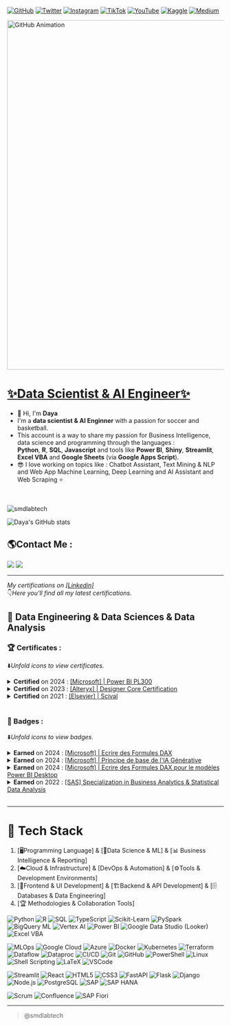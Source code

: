 [![GitHub](https://img.shields.io/badge/GitHub-Profile-informational?style=flat&logo=github&logoColor=white&color=blue)](https://github.com/smdlabtech)
[![Twitter](https://img.shields.io/badge/Twitter-Follow-informational?style=flat&logo=twitter&logoColor=white&color=1DA1F2)](https://x.com/BrainYadzo/followers)
[![Instagram](https://img.shields.io/badge/Instagram-Connect-informational?style=flat&logo=instagram&logoColor=white&color=C13584)](https://www.instagram.com/dayalabtech/)
[![TikTok](https://img.shields.io/badge/TikTok-Connect-informational?style=flat&logo=tiktok&logoColor=white&color=FF0050)](https://www.tiktok.com/@smdlabtech)
[![YouTube](https://img.shields.io/badge/YouTube-Subscribe-informational?style=flat&logo=youtube&logoColor=white&color=FF0000)](https://www.youtube.com/channel/UCvC9Fh--HrJ2pV0vEq6gj5Q)
[![Kaggle](https://img.shields.io/badge/Kaggle-Follow-informational?style=flat&logo=kagglek&logoColor=white&color=blue)](https://www.kaggle.com/dayasmdlabtech)
[![Medium](https://img.shields.io/badge/Medium-Follow-informational?style=flat&logo=kagglek&logoColor=white&color=023243)](https://medium.com/@smdlabtech)  

<p align="left"> 
<img width="813" src="assets/img/gif_github.gif" alt="GitHub Animation">
</p>

# [✨Data Scientist & AI Engineer✨](https://github.com/smdlabtech)

- 👋 Hi, I'm **Daya**
- I'm a **data scientist & AI Enginner** with a passion for soccer and basketball. 
- This account is a way to share my passion for Business Intelligence, data science and programming through the languages :  
 **Python**, **R**, **SQL**, **Javascript** and tools like **Power BI**, **Shiny**, **Streamlit**, **Excel VBA** and **Google Sheets** (via **Google Apps Script**).  
- 😎 I love working on topics like : Chatbot Assistant, Text Mining & NLP and Web App Machine Learning, Deep Learning and AI Assistant and Web Scraping ⭐  
<br>

<p align="left"> <img src="https://komarev.com/ghpvc/?username=smdlabtech" alt="smdlabtech" /> </p>

![Daya's GitHub stats](https://github-readme-stats.vercel.app/api?username=smdlabtech&theme=nightowl&show_icons=true)

## 🌎Contact Me :
[![](https://img.shields.io/badge/-Gmail-%2312100E.svg?&style=for-the-badge&logo=Gmail&logoColor=white&link=mailto:smdlabtech@gmail.com)](mailto:smdlabtech@gmail.com)
[![](https://img.shields.io/badge/linkedin-%2312100E.svg?&style=for-the-badge&logo=linkedin&logoColor=white)](https://www.linkedin.com/in/dayasylla/)


---
*My certifications on [[Linkedin]](https://www.linkedin.com/in/dayasylla/details/certifications/)*   
👇*Here you'll find all my latest certifications.*   

## 📜  Data Engineering & Data Sciences & Data Analysis

<!--#####################--->
<!--Certifications-->
### 🏆 Certificates :  
⬇️*Unfold icons to view certificates.*
    <!--(A) : Power-BI PL300-->
    <details>
    <summary>**Certified** on 2024 : [[Microsoft] | Power BI PL300](https://learn.microsoft.com/fr-fr/users/dayasylla-9672/credentials/certification/data-analyst-associate)
    </summary>
    <p style="text-align:center;"> 
    <img width="700" src="_Certifcations_and_Badges/_Microsoft Certifications/Certifications/PL300 - Power BI/img/Certification Power BI.png">
    </p>
    </details> 
    <!--(B) : Alteryx Designer Core Certification-->
    <details>
        <summary>**Certified** on 2023 : [[Alteryx] | Designer Core Certification](https://www.credly.com/badges/a35bc2bc-8641-4461-979b-264bd2385d51/linked_in?t=ryathr)</summary>
        <p style="text-align:center;"> 
            <img width="700" src="_Certifcations_and_Badges/Alteryx/Certificate/Certificate.png">
        </p>
    </details>
    <!--(C) : Scival -->
    <details>
        <summary>**Certified** on 2021 : [[Elsevier] | Scival](https://www.credential.net/727bbd2e-bfec-4ce2-a52f-66ebd7871f77#gs.5dm3h8)</summary>
        <p style="text-align:center;"> 
            <img width="700" src="_Certifcations_and_Badges/_Microsoft Certifications/Badges/PNG/Badge (3).png">
        </p>
    </details>
<br>


<!--************************-->
### 🥇 Badges : 
⬇️*Unfold icons to view badges.*
    <!--(1) : [Microsoft] | Ecrire des Formules DAX -->
    <details>
    <summary>**Earned** on 2024 : [[Microsoft] | Ecrire des Formules DAX](https://learn.microsoft.com/fr-fr/training/modules/dax-power-bi-write-formulas/)
    </summary>
    <p style="text-align:center;"> 
    <img width="700" src="_Certifcations_and_Badges/_Microsoft Certifications/Badges/PNG/Badge (1).png">
    </p>
    </details> 
    <!--(2) : [Microsoft] | Principe de base de l'IA Générative -->
    <details>
        <summary>**Earned** on 2024 : [[Microsoft] | Principe de base de l'IA Générative](https://learn.microsoft.com/fr-fr/training/modules/fundamentals-generative-ai/)</summary>
        <p style="text-align:center;"> 
            <img width="700" src="_Certifcations_and_Badges/_Microsoft Certifications/Badges/PNG/Badge (2).png">
        </p>
    </details>
    <!--(3) : [Microsoft] | Ecrire des Formules DAX pour le modèles Power BI Desktop -->
    <details>
        <summary>**Earned** on 2024 : [[Microsoft] | Ecrire des Formules DAX pour le modèles Power BI Desktop](https://www.credential.net/727bbd2e-bfec-4ce2-a52f-66ebd7871f77#gs.5dm3h8)</summary>
        <p style="text-align:center;"> 
            <img width="700" src="_Certifcations_and_Badges/_Microsoft Certifications/Badges/PNG/Badge (3).png">
        </p>
    </details>
    <!--(4) : SAS - CY Cergy Paris Université Academic Specialization in Business Analytics & Statistical Data Analysis -->
    <details>
        <summary>**Earned** on 2022 : [[SAS] Specialization in Business Analytics & Statistical Data Analysis](https://www.credential.net/727bbd2e-bfec-4ce2-a52f-66ebd7871f77#gs.5dm3h8)</summary>
        <p style="text-align:center;"> 
            <img width="700" src="_Certifcations_and_Badges/Others/Badges/PNG/sas-cy-badge.png">
        </p>
    </details>
<br>

---
<!--***************************-->
<!--TECH STACK -->
<!--***************************-->

# 🚀 Tech Stack
1. [🖥️Programming Language] & [🧠Data Science & ML] & [📊 Business Intelligence & Reporting]    
2. [☁️Cloud & Infrastructure] & [DevOps & Automation] & [⚙️Tools & Development Environments]  
3. [🎨Frontend & UI Development] & [🏗️Backend & API Development] & [🗄️Databases & Data Engineering]  
4. [🏆 Methodologies & Collaboration Tools]  

![Python](https://img.shields.io/badge/-Python-3776AB?style=flat&logo=python&logoColor=white)
![R](https://img.shields.io/badge/-R-276DC3?style=flat&logo=r&logoColor=white)
![SQL](https://img.shields.io/badge/-SQL-4479A1?style=flat&logo=postgresql&logoColor=white)
![TypeScript](https://img.shields.io/badge/-TypeScript-3178C6?style=flat&logo=typescript&logoColor=white)
![Scikit-Learn](https://img.shields.io/badge/-Scikit_Learn-F7931E?style=flat&logo=scikit-learn&logoColor=white)
![PySpark](https://img.shields.io/badge/-PySpark-E25A1C?style=flat&logo=apache-spark&logoColor=white)
![BigQuery ML](https://img.shields.io/badge/-BigQuery-4285F4?style=flat&logo=google-cloud&logoColor=white)
![Vertex AI](https://img.shields.io/badge/-Vertex_AI-34A853?style=flat&logo=google-cloud&logoColor=white)
![Power BI](https://img.shields.io/badge/-Power_BI-F2C811?style=flat&logo=power-bi&logoColor=black)
![Google Data Studio (Looker)](https://img.shields.io/badge/-Looker-4285F4?style=flat&logo=looker&logoColor=white)
![Excel VBA](https://img.shields.io/badge/-Excel_VBA-217346?style=flat&logo=microsoft-excel&logoColor=white) 
 
![MLOps](https://img.shields.io/badge/-MLOps-FF6F00?style=flat&logo=mlops&logoColor=white)
![Google Cloud](https://img.shields.io/badge/-Google_Cloud-4285F4?style=flat&logo=google-cloud&logoColor=white)
![Azure](https://img.shields.io/badge/-Azure-0078D4?style=flat&logo=microsoft-azure&logoColor=white)
![Docker](https://img.shields.io/badge/-Docker-2496ED?style=flat&logo=docker&logoColor=white)
![Kubernetes](https://img.shields.io/badge/-Kubernetes-326CE5?style=flat&logo=kubernetes&logoColor=white)
![Terraform](https://img.shields.io/badge/-Terraform-623CE4?style=flat&logo=terraform&logoColor=white)
![Dataflow](https://img.shields.io/badge/-Dataflow-4285F4?style=flat&logo=google-cloud&logoColor=white)
![Dataproc](https://img.shields.io/badge/-Dataproc-4285F4?style=flat&logo=google-cloud&logoColor=white)
![CI/CD](https://img.shields.io/badge/-CI/CD-FF6F00?style=flat&logo=githubactions&logoColor=white)
![Git](https://img.shields.io/badge/-Git-F05032?style=flat&logo=git&logoColor=white)
![GitHub](https://img.shields.io/badge/-GitHub-181717?style=flat&logo=github&logoColor=white)
![PowerShell](https://img.shields.io/badge/-PowerShell-5391FE?style=flat&logo=powershell&logoColor=white)
![Linux](https://img.shields.io/badge/-Linux-FCC624?style=flat&logo=linux&logoColor=black)
![Shell Scripting](https://img.shields.io/badge/-Shell-4EAA25?style=flat&logo=gnu-bash&logoColor=white)
![LaTeX](https://img.shields.io/badge/-LaTeX-008080?style=flat&logo=latex&logoColor=white)
![VSCode](https://img.shields.io/badge/-VSCode-007ACC?style=flat&logo=visual-studio-code&logoColor=white)  
  
![Streamlit](https://img.shields.io/badge/-Streamlit-FF4B4B?style=flat&logo=streamlit&logoColor=white)
![React](https://img.shields.io/badge/-React-61DAFB?style=flat&logo=react&logoColor=black)
![HTML5](https://img.shields.io/badge/-HTML5-E34F26?style=flat&logo=html5&logoColor=white)
![CSS3](https://img.shields.io/badge/-CSS3-1572B6?style=flat&logo=css3&logoColor=white)
![FastAPI](https://img.shields.io/badge/-FastAPI-009688?style=flat&logo=fastapi&logoColor=white)
![Flask](https://img.shields.io/badge/-Flask-000000?style=flat&logo=flask&logoColor=white)
![Django](https://img.shields.io/badge/-Django-092E20?style=flat&logo=django&logoColor=white)
![Node.js](https://img.shields.io/badge/-Node.js-339933?style=flat&logo=node.js&logoColor=white)
![PostgreSQL](https://img.shields.io/badge/-PostgreSQL-336791?style=flat&logo=postgresql&logoColor=white)
![SAP](https://img.shields.io/badge/-SAP-0FAAFF?style=flat&logo=sap&logoColor=white)
![SAP HANA](https://img.shields.io/badge/-SAP_HANA-0FAAFF?style=flat&logo=sap&logoColor=white)

![Scrum](https://img.shields.io/badge/-Scrum-009FDA?style=flat&logo=scrum-alliance&logoColor=white)
![Confluence](https://img.shields.io/badge/-Confluence-0052CC?style=flat&logo=confluence&logoColor=white)
![SAP Fiori](https://img.shields.io/badge/-SAP_Fiori-0FAAFF?style=flat&logo=sap&logoColor=white)






<!--📚##################--->
<!--#####################--->
<!--## 📜 DEV Ops
*[Dev in Progress...]*  
--->



---
> @smdlabtech  
